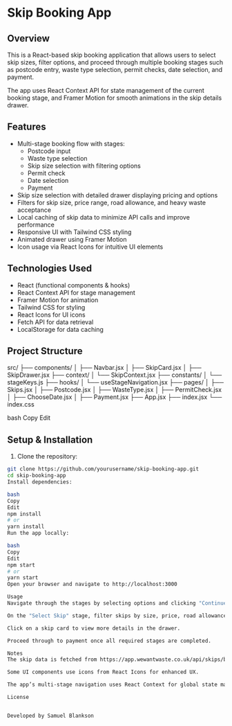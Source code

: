 # Skip Booking App

## Overview

This is a React-based skip booking application that allows users to select skip sizes, filter options, and proceed through multiple booking stages such as postcode entry, waste type selection, permit checks, date selection, and payment.

The app uses React Context API for state management of the current booking stage, and Framer Motion for smooth animations in the skip details drawer.

## Features

- Multi-stage booking flow with stages:
  - Postcode input
  - Waste type selection
  - Skip size selection with filtering options
  - Permit check
  - Date selection
  - Payment
- Skip size selection with detailed drawer displaying pricing and options
- Filters for skip size, price range, road allowance, and heavy waste acceptance
- Local caching of skip data to minimize API calls and improve performance
- Responsive UI with Tailwind CSS styling
- Animated drawer using Framer Motion
- Icon usage via React Icons for intuitive UI elements

## Technologies Used

- React (functional components & hooks)
- React Context API for stage management
- Framer Motion for animation
- Tailwind CSS for styling
- React Icons for UI icons
- Fetch API for data retrieval
- LocalStorage for data caching

## Project Structure

src/
├── components/
│ ├── Navbar.jsx
│ ├── SkipCard.jsx
│ ├── SkipDrawer.jsx
├── context/
│ └── SkipContext.jsx
├── constants/
│ └── stageKeys.js
├── hooks/
│ └── useStageNavigation.jsx
├── pages/
│ ├── Skips.jsx
│ ├── Postcode.jsx
│ ├── WasteType.jsx
│ ├── PermitCheck.jsx
│ ├── ChooseDate.jsx
│ ├── Payment.jsx
├── App.jsx
├── index.jsx
└── index.css

bash
Copy
Edit

## Setup & Installation

1. Clone the repository:

```bash
git clone https://github.com/yourusername/skip-booking-app.git
cd skip-booking-app
Install dependencies:

bash
Copy
Edit
npm install
# or
yarn install
Run the app locally:

bash
Copy
Edit
npm start
# or
yarn start
Open your browser and navigate to http://localhost:3000

Usage
Navigate through the stages by selecting options and clicking "Continue" or "Back."

On the "Select Skip" stage, filter skips by size, price, road allowance, or heavy waste.

Click on a skip card to view more details in the drawer.

Proceed through to payment once all required stages are completed.

Notes
The skip data is fetched from https://app.wewantwaste.co.uk/api/skips/by-location?postcode=NR32&area=Lowestoft and cached for 10 minutes in localStorage.

Some UI components use icons from React Icons for enhanced UX.

The app’s multi-stage navigation uses React Context for global state management.

License


Developed by Samuel Blankson
```
